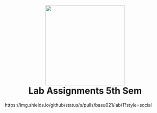 <h1 align="center">
<img src="https://github.com/basu021/lab/blob/main/elements/logo.svg" height="250" align="center" />
   <br>
  Lab Assignments 5th Sem
</h1>
https://img.shields.io/github/status/s/pulls/basu021/lab/1?style=social
